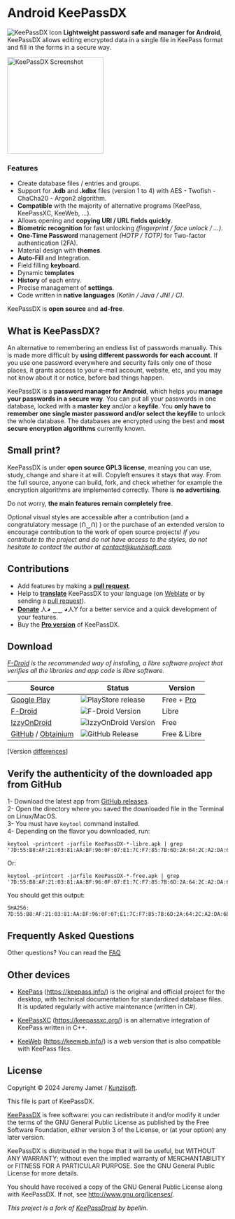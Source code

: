 # Android KeePassDX

<img alt="KeePassDX Icon" src="https://raw.githubusercontent.com/Kunzisoft/KeePassDX/master/art/icon.png"> **Lightweight password safe and manager for Android**, KeePassDX allows editing encrypted data in a single file in KeePass format and fill in the forms in a secure way.

<img alt="KeePassDX Screenshot" src="https://raw.githubusercontent.com/Kunzisoft/KeePassDX/master/art/screen.jpg" width="220">

### Features

 - Create database files / entries and groups.
 - Support for **.kdb** and **.kdbx** files (version 1 to 4) with AES - Twofish - ChaCha20 - Argon2 algorithm.
 - **Compatible** with the majority of alternative programs (KeePass, KeePassXC, KeeWeb, …).
 - Allows opening and **copying URI / URL fields quickly**.
 - **Biometric recognition** for fast unlocking *(fingerprint / face unlock / …)*.
 - **One-Time Password** management *(HOTP / TOTP)* for Two-factor authentication (2FA).
 - Material design with **themes**.
 - **Auto-Fill** and Integration.
 - Field filling **keyboard**.
 - Dynamic **templates** 
 - **History** of each entry.
 - Precise management of **settings**.
 - Code written in **native languages** *(Kotlin / Java / JNI / C)*.

KeePassDX is **open source** and **ad-free**.

## What is KeePassDX?

An alternative to remembering an endless list of passwords manually. This is made more difficult by **using different passwords for each account**. If you use one password everywhere and security fails only one of those places, it grants access to your e-mail account, website, etc, and you may not know about it or notice, before bad things happen.

KeePassDX is a **password manager for Android**, which helps you **manage your passwords in a secure way**. You can put all your passwords in one database, locked with a **master key** and/or a **keyfile**. You **only have to remember one single master password and/or select the keyfile** to unlock the whole database. The databases are encrypted using the best and **most secure encryption algorithms** currently known.

## Small print?

KeePassDX is under **open source GPL3 license**, meaning you can use, study, change and share it at will. Copyleft ensures it stays that way.
From the full source, anyone can build, fork, and check whether for example the encryption algorithms are implemented correctly.
There is **no advertising**.

Do not worry, **the main features remain completely free**.

Optional visual styles are accessible after a contribution (and a congratulatory message (Ո‿Ո) ) or the purchase of an extended version to encourage contribution to the work of open source projects!
*If you contribute to the project and do not have access to the styles, do not hesitate to contact the author at [contact@kunzisoft.com](contact@kunzisoft.com).*

## Contributions

* Add features by making a **[pull request](https://help.github.com/articles/about-pull-requests/)**.
* Help to **[translate](https://hosted.weblate.org/projects/keepass-dx/strings/)** KeePassDX to your language (on [Weblate](https://hosted.weblate.org/projects/keepass-dx/) or by sending a [pull request](https://help.github.com/articles/about-pull-requests/)).
* **[Donate](https://www.keepassdx.com/#donation)**  人◕ ‿‿ ◕人Y for a better service and a quick development of your features.
* Buy the **[Pro version](https://play.google.com/store/apps/details?id=com.kunzisoft.keepass.pro)** of KeePassDX.

## Download

*[F-Droid](https://f-droid.org/packages/com.kunzisoft.keepass.libre/) is the recommended way of installing, a libre software project that verifies all the libraries and app code is libre software.*

| Source | Status | Version |
|--------|--------|---------|
| [Google Play](https://play.google.com/store/apps/details?id=com.kunzisoft.keepass.free) | ![PlayStore release](https://img.shields.io/endpoint?color=green&logo=google-play&logoColor=green&url=https%3A%2F%2Fplay.cuzi.workers.dev%2Fplay%3Fi%3Dcom.kunzisoft.keepass.free%26gl%3DUS%26hl%3Den%26l%3DGoogle%2520Play%26m%3D%24version) | Free + [Pro](https://play.google.com/store/apps/details?id=com.kunzisoft.keepass.pro) |
| [F-Droid](https://f-droid.org/en/packages/eu.darken.sdmse/) | ![F-Droid Version](https://img.shields.io/f-droid/v/com.kunzisoft.keepass.libre?logo=F-Droid) | Libre |
| [IzzyOnDroid](https://apt.izzysoft.de/fdroid/index/apk/com.kunzisoft.keepass.free) | ![IzzyOnDroid Version](https://img.shields.io/endpoint?url=https://apt.izzysoft.de/fdroid/api/v1/shield/com.kunzisoft.keepass.free) | Free |
| [GitHub](https://github.com/Kunzisoft/KeePassDX/releases) / [Obtainium](https://github.com/ImranR98/Obtainium) | ![GitHub Release](https://img.shields.io/github/v/release/Kunzisoft/KeePassDX?include_prereleases&logo=GitHub) | Free & Libre |

[Version [differences](https://github.com/Kunzisoft/KeePassDX/wiki/FAQ#why-a-libre-and-free-version)]

## Verify the authenticity of the downloaded app from GitHub
1- Download the latest app from [GitHub releases](https://github.com/Kunzisoft/KeePassDX/releases/latest). <br>
2- Open the directory where you saved the downloaded file in the Terminal on Linux/MacOS. <br>
3- You must have `keytool` command installed. <br>
4- Depending on the flavor you downloaded, run:
```
keytool -printcert -jarfile KeePassDX-*-libre.apk | grep '7D:55:B8:AF:21:03:81:AA:BF:96:0F:07:E1:7C:F7:85:7B:6D:2A:64:2C:A2:DA:6B:F0:BD:F1:B2:00:36:2F:04'
```
Or:
```
keytool -printcert -jarfile KeePassDX-*-free.apk | grep '7D:55:B8:AF:21:03:81:AA:BF:96:0F:07:E1:7C:F7:85:7B:6D:2A:64:2C:A2:DA:6B:F0:BD:F1:B2:00:36:2F:04'
```
You should get this output:
```
SHA256: 7D:55:B8:AF:21:03:81:AA:BF:96:0F:07:E1:7C:F7:85:7B:6D:2A:64:2C:A2:DA:6B:F0:BD:F1:B2:00:36:2F:04
```
## Frequently Asked Questions

Other questions? You can read the [FAQ](https://github.com/Kunzisoft/KeePassDX/wiki/FAQ) 
	
## Other devices

- [KeePass](https://keepass.info/) (https://keepass.info/) is the original and official project for the desktop, with technical documentation for standardized database files. It is updated regularly with active maintenance (written in C#).

- [KeePassXC](https://keepassxc.org/) (https://keepassxc.org/) is an alternative integration of KeePass written in C++.

- [KeeWeb](https://keeweb.info/) (https://keeweb.info/) is a web version that is also compatible with KeePass files.

## License

  Copyright © 2024 Jeremy Jamet / [Kunzisoft](https://www.kunzisoft.com).

  This file is part of KeePassDX.

  [KeePassDX](https://www.keepassdx.com) is free software: you can redistribute it and/or modify
  it under the terms of the GNU General Public License as published by
  the Free Software Foundation, either version 3 of the License, or
  (at your option) any later version.

  KeePassDX is distributed in the hope that it will be useful,
  but WITHOUT ANY WARRANTY; without even the implied warranty of
  MERCHANTABILITY or FITNESS FOR A PARTICULAR PURPOSE.  See the
  GNU General Public License for more details.

  You should have received a copy of the GNU General Public License
  along with KeePassDX.  If not, see <http://www.gnu.org/licenses/>.
  
  *This project is a fork of [KeePassDroid](https://github.com/bpellin/keepassdroid) by bpellin.*
